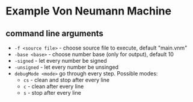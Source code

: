 # Example Von Neumann Machine
## command line arguments
* `-f <source file>` - choose source file to execute, default "main.vnm"
* `-base <base>` - choose number base (only for output), default 10
* `-signed` - let every number be signed
* `-unsigned` - let every number be unsinged
* `debugMode <mode>` go through every step. Possible modes:
  * `cs` - clean and stop after every line
  * `c` - clean after every line
  * `s` - stop after every line
